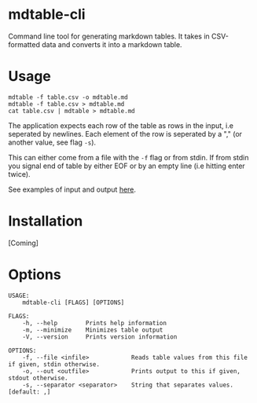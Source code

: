 # mdtable-cli
Command line tool for generating markdown tables. It takes in CSV-formatted data and converts it into a markdown table.

# Usage
```
mdtable -f table.csv -o mdtable.md
mdtable -f table.csv > mdtable.md
cat table.csv | mdtable > mdtable.md
```
The application expects each row of the table as rows in the input, i.e seperated by newlines. Each element of the row is seperated by a "," (or another value, see flag `-s`).

This can either come from a file with the `-f` flag or from stdin. If from stdin you signal end of table by either EOF or by an empty line (i.e hitting enter twice).

See examples of input and output [here](./examples.md).

# Installation
[Coming]

# Options
```
USAGE:
    mdtable-cli [FLAGS] [OPTIONS]

FLAGS:
    -h, --help        Prints help information
    -m, --minimize    Minimizes table output
    -V, --version     Prints version information

OPTIONS:
    -f, --file <infile>            Reads table values from this file if given, stdin otherwise.
    -o, --out <outfile>            Prints output to this if given, stdout otherwise.
    -s, --separator <separator>    String that separates values. [default: ,]
```
